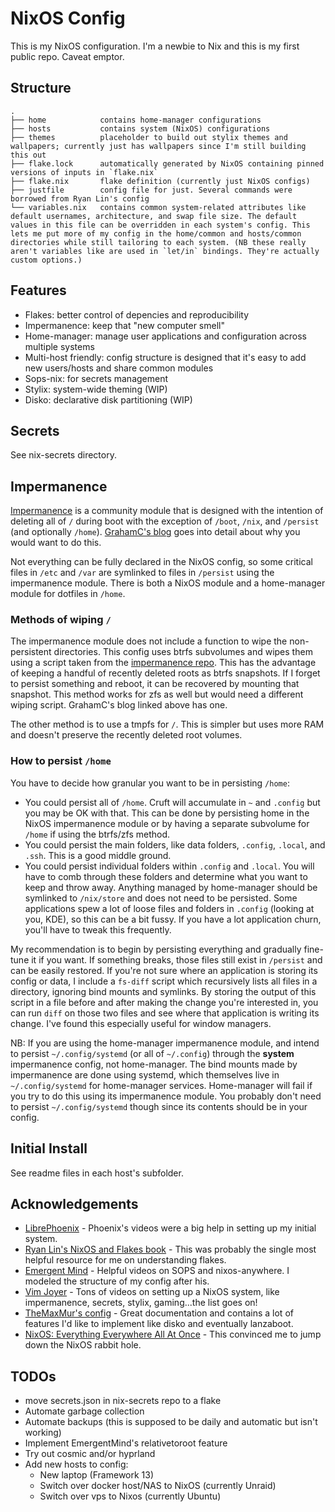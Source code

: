 # NixOS Config

This is my NixOS configuration. I'm a newbie to Nix and this is my first public repo. Caveat emptor.

## Structure

```
.
├── home            contains home-manager configurations
├── hosts           contains system (NixOS) configurations
├── themes          placeholder to build out stylix themes and wallpapers; currently just has wallpapers since I'm still building this out
├── flake.lock      automatically generated by NixOS containing pinned versions of inputs in `flake.nix`
├── flake.nix       flake definition (currently just NixOS configs)
├── justfile        config file for just. Several commands were borrowed from Ryan Lin's config
└── variables.nix   contains common system-related attributes like default usernames, architecture, and swap file size. The default values in this file can be overridden in each system's config. This lets me put more of my config in the home/common and hosts/common directories while still tailoring to each system. (NB these really aren't variables like are used in `let/in` bindings. They're actually custom options.)
```

## Features
* Flakes: better control of depencies and reproducibility
* Impermanence: keep that "new computer smell"
* Home-manager: manage user applications and configuration across multiple systems
* Multi-host friendly: config structure is designed that it's easy to add new users/hosts and share common modules
* Sops-nix: for secrets management
* Stylix: system-wide theming (WIP)
* Disko: declarative disk partitioning (WIP)

## Secrets
See nix-secrets directory.

## Impermanence

[Impermanence](https://github.com/nix-community/impermanence) is a community module that is designed with the intention of deleting all of `/` during boot with the exception of `/boot`, `/nix`, and `/persist` (and optionally `/home`).  [GrahamC's blog](https://grahamc.com/blog/erase-your-darlings/) goes into detail about why you would want to do this.

Not everything can be fully declared in the NixOS config, so some critical files in `/etc` and `/var` are symlinked to files in `/persist` using the impermanence module. There is both a NixOS module and a home-manager module for dotfiles in `/home`.

### Methods of wiping `/`

The impermanence module does not include a function to wipe the non-persistent directories. This config uses btrfs subvolumes and wipes them using a script taken from the [impermanence repo](https://github.com/nix-community/impermanence?tab=readme-ov-file#btrfs-subvolumes). This has the advantage of keeping a handful of recently deleted roots as btrfs snapshots. If I forget to persist something and reboot, it can be recovered by mounting that snapshot. This method works for zfs as well but would need a different wiping script. GrahamC's blog linked above has one.

The other method is to use a tmpfs for `/`. This is simpler but uses more RAM and doesn't preserve the recently deleted root volumes.

### How to persist `/home`

 You have to decide how granular you want to be in persisting `/home`:
* You could persist all of `/home`. Cruft will accumulate in `~` and `.config` but you may be OK with that. This can be done by persisting home in the NixOS impermanence module or by having a separate subvolume for `/home` if using the btrfs/zfs method.
* You could persist the main folders, like data folders, `.config`, `.local`, and `.ssh`. This is a good middle ground.
* You could persist individual folders within `.config` and `.local`. You will have to comb through these folders and determine what you want to keep and throw away. Anything managed by home-manager should be symlinked to `/nix/store` and does not need to be persisted. Some applications spew a lot of loose files and folders in `.config` (looking at you, KDE), so this can be a bit fussy. If you have a lot application churn, you'll have to tweak this frequently.

My recommendation is to begin by persisting everything and gradually fine-tune it if you want. If something breaks, those files still exist in `/persist` and can be easily restored. If you're not sure where an application is storing its config or data, I include a `fs-diff` script which recursively lists all files in a directory, ignoring bind mounts and symlinks. By storing the output of this script in a file before and after making the change you're interested in, you can run `diff` on those two files and see where that application is writing its change. I've found this especially useful for window managers.

NB: If you are using the home-manager impermanence module, and intend to persist `~/.config/systemd` (or all of `~/.config`) through the **system** impermanence config, not home-manager. The bind mounts made by impermanence are done using systemd, which themselves live in `~/.config/systemd` for home-manager services. Home-manager will fail if you try to do this using its impermanence module. You probably don't need to persist `~/.config/systemd` though since its contents should be in your config.

## Initial Install
See readme files in each host's subfolder.

## Acknowledgements
* [LibrePhoenix](https://github.com/librephoenix/nixos-config) - Phoenix's videos were a big help in setting up my initial system.
* [Ryan Lin's NixOS and Flakes book](https://nixos-and-flakes.thiscute.world/) - This was probably the single most helpful resource for me on understanding flakes.
* [Emergent Mind](https://github.com/EmergentMind/nix-config) - Helpful videos on SOPS and nixos-anywhere. I modeled the structure of my config after his.
* [Vim Joyer](https://github.com/vimjoyer/) - Tons of videos on setting up a NixOS system, like impermanence, secrets, stylix, gaming...the list goes on!
* [TheMaxMur's config](https://github.com/TheMaxMur/NixOS-Configuration) - Great documentation and contains a lot of features I'd like to implement like disko and eventually lanzaboot.
* [NixOS: Everything Everywhere All At Once](https://www.youtube.com/watch?v=CwfKlX3rA6E) - This convinced me to jump down the NixOS rabbit hole.

## TODOs
* move secrets.json in nix-secrets repo to a flake
* Automate garbage collection
* Automate backups (this is supposed to be daily and automatic but isn't working)
* Implement EmergentMind's relativetoroot feature
* Try out cosmic and/or hyprland
* Add new hosts to config:
  * New laptop (Framework 13)
  * Switch over docker host/NAS to NixOS (currently Unraid)
  * Switch over vps to Nixos (currently Ubuntu)
